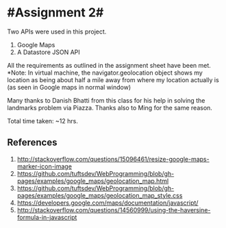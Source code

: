 #Assignment 2#
==================================
Two APIs were used in this project.

1. Google Maps
2. A Datastore JSON API

All the requirements as outlined in the assignment sheet have been met.
*Note: In virtual machine, the navigator.geolocation object shows my location as being about half a mile away from where my location actually is (as seen in Google maps in normal window)

Many thanks to Danish Bhatti from this class for his help in solving the landmarks problem via Piazza. Thanks also to Ming for the same reason.

Total time taken: ~12 hrs.

## References ##

1. http://stackoverflow.com/questions/15096461/resize-google-maps-marker-icon-image
2. https://github.com/tuftsdev/WebProgramming/blob/gh-pages/examples/google_maps/geolocation_map.html
3. https://github.com/tuftsdev/WebProgramming/blob/gh-pages/examples/google_maps/geolocation_map_style.css
4. https://developers.google.com/maps/documentation/javascript/
5. http://stackoverflow.com/questions/14560999/using-the-haversine-formula-in-javascript
